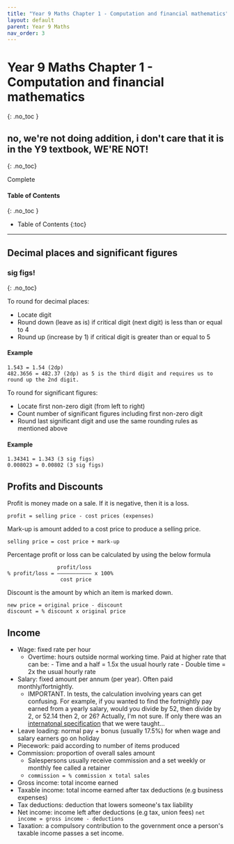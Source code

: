```yaml
---
title: "Year 9 Maths Chapter 1 - Computation and financial mathematics"
layout: default
parent: Year 9 Maths
nav_order: 3
---
```


# Year 9 Maths Chapter 1 - Computation and financial mathematics
{: .no_toc }
## no, we're not doing addition, i don't care that it is in the Y9 textbook, WE'RE NOT!
{: .no_toc}

<label class="label label-green">Complete</label>

#### Table of Contents
{: .no_toc }

* Table of Contents
{:toc}

***

## Decimal places and significant figures
### sig figs!
{: .no_toc}

To round for decimal places:
- Locate digit 
- Round down (leave as is) if critical digit (next digit) is less than or equal to 4
- Round up (increase by 1) if critical digit is greater than or equal to 5

#### Example
```
1.543 = 1.54 (2dp)
482.3656 = 482.37 (2dp) as 5 is the third digit and requires us to round up the 2nd digit.
```

To round for significant figures:
- Locate first non-zero digit (from left to right)
- Count number of significant figures including first non-zero digit
- Round last significant digit and use the same rounding rules as mentioned above

#### Example
```
1.34341 = 1.343 (3 sig figs)
0.008023 = 0.00802 (3 sig figs)
```

## Profits and Discounts

Profit is money made on a sale. If it is negative, then it is a loss.
```
profit = selling price - cost prices (expenses)
```

Mark-up is amount added to a cost price to produce a selling price.
```
selling price = cost price + mark-up
```

Percentage profit or loss can be calculated by using the below formula
```
                profit/loss
% profit/loss = ––––––––––– x 100%
                 cost price
```

Discount is the amount by which an item is marked down.
```
new price = original price - discount
discount = % discount x original price
```

## Income

- Wage: fixed rate per hour
    - Overtime: hours outside normal working time. Paid at higher rate that can be:
            - Time and a half = 1.5x the usual hourly rate
            - Double time = 2x the usual hourly rate
- Salary: fixed amount per annum (per year). Often paid monthly/fortnightly.
    - IMPORTANT. In tests, the calculation involving years can get confusing. For example, if you wanted to find the fortnightly pay earned from a yearly salary, would you divide by 52, then divide by 2, or 52.14 then 2, or 26? Actually, I'm not sure. If only there was an [internatonal specification](https://en.wikipedia.org/wiki/ISO_week_date) that we were taught...
- Leave loading: normal pay + bonus (usually 17.5%) for when wage and salary earners go on holiday
- Piecework: paid according to number of items produced
- Commission: proportion of overall sales amount
    - Salespersons usually receive commission and a set weekly or monthly fee called a retainer
    - `commission = % commission x total sales`
- Gross income: total income earned
- Taxable income: total income earned after tax deductions (e.g business expenses)
- Tax deductions: deduction that lowers someone's tax liability
- Net income: income left after deductions (e.g tax, union fees)
    `net income = gross income - deductions`
- Taxation: a compulsory contribution to the government once a person's taxable income passes a set income. 